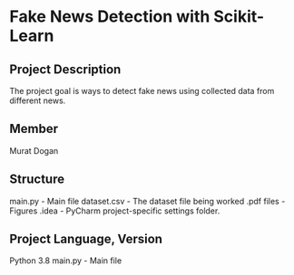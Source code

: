 # Fake News Detection with Scikit-Learn

## Project Description

The project goal is ways to detect fake news using collected data from different news.

## Member

Murat Dogan

## Structure
main.py - Main file
dataset.csv - The dataset file being worked
.pdf files - Figures
.idea - PyCharm project-specific settings folder.

## Project Language, Version
Python 3.8
main.py - Main file
